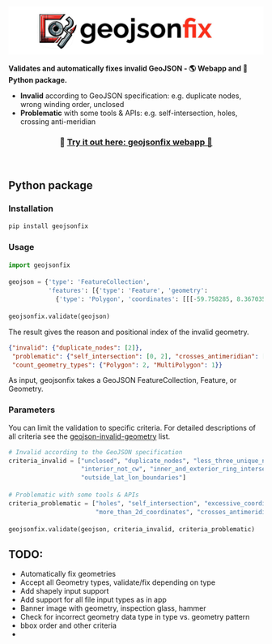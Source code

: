 <img src="./header_img.jpeg">

**Validates and automatically fixes invalid GeoJSON - 🌎 Webapp and 🐍 Python package.**
- **Invalid** according to GeoJSON specification: e.g. duplicate nodes, wrong winding order, unclosed 
- **Problematic** with some tools & APIs: e.g. self-intersection, holes, crossing anti-meridian

<h3 align="center">
    🎈 <a href="https://geojsonfix.streamlit.app/">Try it out here: geojsonfix webapp 🎈 </a>
</h3>
<br>

## Python package

### Installation
```bash
pip install geojsonfix
```

### Usage

```python
import geojsonfix

geojson = {'type': 'FeatureCollection',
           'features': [{'type': 'Feature', 'geometry':
             {'type': 'Polygon', 'coordinates': [[[-59.758285, 8.367035], ...]]}}]}

geojsonfix.validate(geojson)
```
The result gives the reason and positional index of the invalid geometry.
```json
{"invalid": {"duplicate_nodes": [2]},
 "problematic": {"self_intersection": [0, 2], "crosses_antimeridian": [1]},
 "count_geometry_types": {"Polygon": 2, "MultiPolygon": 1}}
```

As input, geojsonfix takes a GeoJSON FeatureCollection, Feature, or Geometry.

### Parameters
You can limit the validation to specific criteria. For detailed descriptions of all criteria see the [geojson-invalid-geometry](https://github.com/chrieke/geojson-invalid-geometry) list.

```python
# Invalid according to the GeoJSON specification
criteria_invalid = ["unclosed", "duplicate_nodes", "less_three_unique_nodes", "exterior_not_ccw", 
                    "interior_not_cw", "inner_and_exterior_ring_intersect", "crs_defined", 
                    "outside_lat_lon_boundaries"]

# Problematic with some tools & APIs
criteria_problematic = ["holes", "self_intersection", "excessive_coordinate_precision", 
                        "more_than_2d_coordinates", "crosses_antimeridian"]

geojsonfix.validate(geojson, criteria_invalid, criteria_problematic)
```



## TODO:
- Automatically fix geometries
- Accept all Geometry types, validate/fix depending on type
- Add shapely input support
- Add support for all file input types as in app
- Banner image with geometry, inspection glass, hammer
- Check for incorrect geometry data type in type vs. geometry pattern
- bbox order and other criteria
- 
